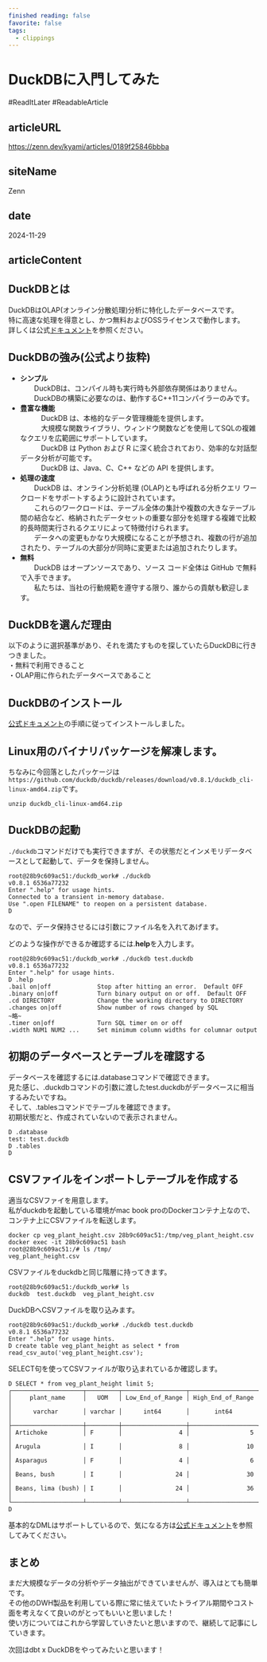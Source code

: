```yaml
---
finished reading: false
favorite: false
tags:
  - clippings
---
```

# DuckDBに入門してみた
  #ReadItLater 
 #ReadableArticle

## articleURL
https://zenn.dev/kyami/articles/0189f25846bbba

## siteName
Zenn

## date
2024-11-29

## articleContent
## DuckDBとは

DuckDBはOLAP(オンライン分散処理)分析に特化したデータベースです。  
特に高速な処理を得意とし、かつ無料およびOSSライセンスで動作します。  
詳しくは公式[ドキュメント](https://duckdb.org/docs/)を参照ください。

## DuckDBの強み(公式より抜粋)

-   **シンプル**  
    　　DuckDBは、コンパイル時も実行時も外部依存関係はありません。  
    　　DuckDBの構築に必要なのは、動作するC++11コンパイラーのみです。
-   **豊富な機能**  
    　　　DuckDB は、本格的なデータ管理機能を提供します。  
    　　　大規模な関数ライブラリ、ウィンドウ関数などを使用してSQLの複雑なクエリを広範囲にサポートしています。  
    　　　DuckDB は Python および R に深く統合されており、効率的な対話型データ分析が可能です。  
    　　　DuckDB は、Java、C、C++ などの API を提供します。
-   **処理の速度**  
    　　DuckDB は、オンライン分析処理 (OLAP)とも呼ばれる分析クエリ ワークロードをサポートするように設計されています。  
    　　これらのワークロードは、テーブル全体の集計や複数の大きなテーブル間の結合など、格納されたデータセットの重要な部分を処理する複雑で比較的長時間実行されるクエリによって特徴付けられます。  
    　　データへの変更もかなり大規模になることが予想され、複数の行が追加されたり、テーブルの大部分が同時に変更または追加されたりします。
-   **無料**  
    　　DuckDB はオープンソースであり、ソース コード全体は GitHub で無料で入手できます。  
    　　私たちは、当社の行動規範を遵守する限り、誰からの貢献も歓迎します。

## DuckDBを選んだ理由

以下のように選択基準があり、それを満たすものを探していたらDuckDBに行きつきました。  
・無料で利用できること  
・OLAP用に作られたデータベースであること

## DuckDBのインストール

[公式ドキュメント](https://duckdb.org/docs/installation/index)の手順に従ってインストールしました。

## Linux用のバイナリパッケージを解凍します。

ちなみに今回落としたパッケージは`https://github.com/duckdb/duckdb/releases/download/v0.8.1/duckdb_cli-linux-amd64.zip`です。

```
unzip duckdb_cli-linux-amd64.zip
```

## DuckDBの起動

`./duckdb`コマンドだけでも実行できますが、その状態だとインメモリデータベースとして起動して、データを保持しません。

```
root@28b9c609ac51:/duckdb_work# ./duckdb
v0.8.1 6536a77232
Enter ".help" for usage hints.
Connected to a transient in-memory database.
Use ".open FILENAME" to reopen on a persistent database.
D
```

なので、データ保持させるには引数にファイル名を入れてあげます。

どのような操作ができるか確認するには.**help**を入力します。

```
root@28b9c609ac51:/duckdb_work# ./duckdb test.duckdb
v0.8.1 6536a77232
Enter ".help" for usage hints.
D .help
.bail on|off             Stop after hitting an error.  Default OFF
.binary on|off           Turn binary output on or off.  Default OFF
.cd DIRECTORY            Change the working directory to DIRECTORY
.changes on|off          Show number of rows changed by SQL
~略~
.timer on|off            Turn SQL timer on or off
.width NUM1 NUM2 ...     Set minimum column widths for columnar output
```

## 初期のデータベースとテーブルを確認する

データベースを確認するには.databaseコマンドで確認できます。  
見た感じ、.duckdbコマンドの引数に渡したtest.duckdbがデータベースに相当するみたいですね。  
そして、.tablesコマンドでテーブルを確認できます。  
初期状態だと、作成されていないので表示されません。

```
D .database
test: test.duckdb
D .tables
D
```

## CSVファイルをインポートしテーブルを作成する

適当なCSVファイを用意します。  
私がduckdbを起動している環境がmac book proのDockerコンテナ上なので、コンテナ上にCSVファイルを転送します。

```
docker cp veg_plant_height.csv 28b9c609ac51:/tmp/veg_plant_height.csv
docker exec -it 28b9c609ac51 bash
root@28b9c609ac51:/# ls /tmp/
veg_plant_height.csv
```

CSVファイルをduckdbと同じ階層に持ってきます。

```
root@28b9c609ac51:/duckdb_work# ls
duckdb  test.duckdb  veg_plant_height.csv
```

DuckDBへCSVファイルを取り込みます。

```
root@28b9c609ac51:/duckdb_work# ./duckdb test.duckdb
v0.8.1 6536a77232
Enter ".help" for usage hints.
D create table veg_plant_height as select * from read_csv_auto('veg_plant_height.csv');
```

SELECT句を使ってCSVファイルが取り込まれているか確認します。

```
D SELECT * from veg_plant_height limit 5;
┌────────────────────┬─────────┬──────────────────┬───────────────────┐
│     plant_name     │   UOM   │ Low_End_of_Range │ High_End_of_Range │
│      varchar       │ varchar │      int64       │       int64       │
├────────────────────┼─────────┼──────────────────┼───────────────────┤
│ Artichoke          │ F       │                4 │                 5 │
│ Arugula            │ I       │                8 │                10 │
│ Asparagus          │ F       │                4 │                 6 │
│ Beans, bush        │ I       │               24 │                30 │
│ Beans, lima (bush) │ I       │               24 │                36 │
└────────────────────┴─────────┴──────────────────┴───────────────────┘
D
```

基本的なDMLはサポートしているので、気になる方は[公式ドキュメント](https://duckdb.org/docs/sql/introduction)を参照してみてください。

## まとめ

まだ大規模なデータの分析やデータ抽出ができていませんが、導入はとても簡単です。  
その他のDWH製品を利用している際に常に怯えていたトライアル期間やコスト面を考えなくて良いのがとってもいいと思いました！  
使い方についてはこれから学習していきたいと思いますので、継続して記事にしていきます。

次回はdbt x DuckDBをやってみたいと思います！